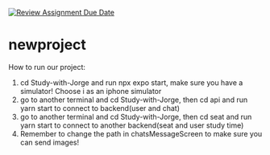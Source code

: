 [![Review Assignment Due Date](https://classroom.github.com/assets/deadline-readme-button-24ddc0f5d75046c5622901739e7c5dd533143b0c8e959d652212380cedb1ea36.svg)](https://classroom.github.com/a/-4BhD1fD)
# newproject

How to run our project:
1. cd Study-with-Jorge and run npx expo start, make sure you have a simulator! Choose i as an iphone simulator
2. go to another terminal and cd Study-with-Jorge, then cd api and run yarn start to connect to backend(user and chat)
3. go to another terminal and cd Study-with-Jorge, then cd seat and run yarn start to connect to another backend(seat and user study time)
4. Remember to change the path in chatsMessageScreen to make sure you can send images!